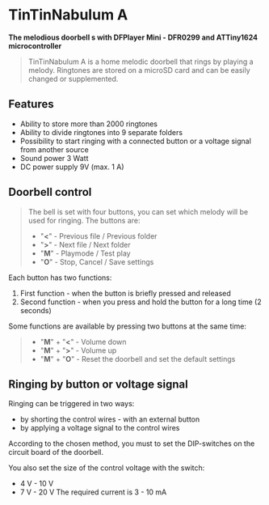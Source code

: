 # TinTinNabulum A
**The melodious doorbell s with DFPlayer Mini - DFR0299 and ATTiny1624 microcontroller**
> TinTinNabulum A is a home melodic doorbell that rings by playing a melody.
> Ringtones are stored on a microSD card and can be easily changed or supplemented.
## Features
* Ability to store more than 2000 ringtones
* Ability to divide ringtones into 9 separate folders
* Possibility to start ringing with a connected button or a voltage signal from another source
* Sound power 3 Watt
* DC power supply 9V (max. 1 A)

## Doorbell control
> The bell is set with four buttons, you can set which melody will be used for ringing.
> The buttons are:
> * "**<**" - Previous file / Previous folder
> * "**>**" - Next file / Next folder
> * "**M**" - Playmode / Test play
> * "**O**" - Stop, Cancel / Save settings


Each button has two functions:
1. First function - when the button is briefly pressed and released
2. Second function - when you press and hold the button for a long time (2 seconds)

Some functions are available by pressing two buttons at the same time:

> * "**M**" + "**<**" - Volume down
> * "**M**" + "**>**" - Volume up
> * "**M**" + "**O**" - Reset the doorbell and set the default settings

## Ringing by button or voltage signal

Ringing can be triggered in two ways:
* by shorting the control wires - with an external button
* by applying a voltage signal to the control wires

According to the chosen method, you must to set the DIP-switches on the circuit board of the doorbell.

You also set the size of the control voltage with the switch:
* 4 V - 10 V
* 7 V - 20 V
The required current is 3 - 10 mA













